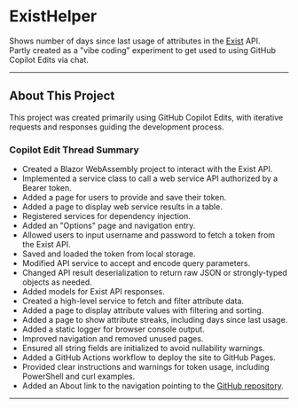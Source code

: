 # ExistHelper

Shows number of days since last usage of attributes in the [Exist](https://exist.io) API.  
Partly created as a "vibe coding" experiment to get used to using GitHub Copilot Edits via chat.

---

## About This Project

This project was created primarily using GitHub Copilot Edits, with iterative requests and responses guiding the development process.

### Copilot Edit Thread Summary

- Created a Blazor WebAssembly project to interact with the Exist API.
- Implemented a service class to call a web service API authorized by a Bearer token.
- Added a page for users to provide and save their token.
- Added a page to display web service results in a table.
- Registered services for dependency injection.
- Added an "Options" page and navigation entry.
- Allowed users to input username and password to fetch a token from the Exist API.
- Saved and loaded the token from local storage.
- Modified API service to accept and encode query parameters.
- Changed API result deserialization to return raw JSON or strongly-typed objects as needed.
- Added models for Exist API responses.
- Created a high-level service to fetch and filter attribute data.
- Added a page to display attribute values with filtering and sorting.
- Added a page to show attribute streaks, including days since last usage.
- Added a static logger for browser console output.
- Improved navigation and removed unused pages.
- Ensured all string fields are initialized to avoid nullability warnings.
- Added a GitHub Actions workflow to deploy the site to GitHub Pages.
- Provided clear instructions and warnings for token usage, including PowerShell and curl examples.
- Added an About link to the navigation pointing to the [GitHub repository](https://github.com/smklancher/ExistHelper).

---